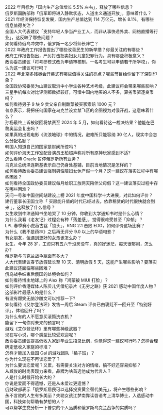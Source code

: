 2022 年目标为「国内生产总值增长 5.5% 左右」，释放了哪些信息？  
俄罗斯国防部称「俄军即将进入静默状态，人道主义通道开放」，意味着什么？  
2021 年经济保持恢复发展，国内生产总值达到 114 万亿元，增长 8.1%，有哪些信息值得关注？  
全国人大代表建议「支持年轻人争当产业工人，而非从事快递外卖、网络直播等行业」，这反映了哪些问题？  
如何看待俄乌冲突中，俄罗斯一名少将师长阵亡？  
2022 年政府工作报告提出了哪些改善民生的新举措？你最关注的有哪些？  
政府工作报告指出，严厉打击拐卖妇女儿童犯罪行为，具有哪些积极意义？  
政协委员建议「将考研模式改为申请审核制，一名考生可以申请若干所学校」，你认为这一建议可行吗？  
2022 年北京冬残奥会开幕式有哪些值得关注的亮点？哪些节目给你留下了深刻印象？  
全国政协常委吴为山建议取消中小学生各种艺术考级，此建议将会带来哪些影响？  
三星手机每次对比评测都数据较好，可惜中国内地买的人不多，算劣币驱逐良币吗？  
如何看待男子 9 块 9 卖父亲自制酸菜被买家索赔 1000 元？  
普京表示，将把任何国家在乌克兰设立禁飞区的企图视为对俄开战，这意味着什么？  
孙杨最终上诉被驳回将禁赛至 2024 年 5 月，如何看待这一裁决结果？他能在巴黎奥运会复出吗？  
如果真的出现电影《流浪地球》中的情况，避难所只能容纳 30 亿人，现实中会怎么分配名额？  
韩国人知道自己的国家是财阀所控吗？  
如何评价海天工作室配音演员王柏超声称对所有原神玩家感到不适?  
怎么看待 Oracle 暂停俄罗斯所有业务？  
乌克兰总统泽连斯基表示自己仍身处基辅，目前当地情况是怎样的？  
如何看待政协委员建议强制男性陪妇女休产假一个月？这一建议在落实过程中有哪些困难？  
如何看待全国政协委员建议每月给职工放两天陪伴父母假？这一建议落实过程中存在哪些困难？  
天问一号和中国空间站建设上榜 2021 年度中国科学十大进展，对此如何评价？  
建行董事长田国立称「 买房能升值的时代已经过去，依靠租赁的时代很快就会到来 」，这释放了什么信号？  
女生收到牛津通知书坐地哭了 10 分钟，你收到大学通知书时是什么心情？  
为什么我看《老友记》过程会有种「落差感」，觉得很难受甚至「抑郁」？  
LPL 春季赛小虎薇古丝「锁头」，RNG 2:1 击败 EDG，如何评价这场比赛？  
为什么《我不是药神》之后再无评分 9.0 以上的华语电影？  
有女朋友，但遇到更好的女孩该怎么办？  
女生，今年 28 岁，工资只有五六千没房没车，真的好迷茫，每天很郁闷，怎么办?  
俄罗斯与乌克兰战争赢面有多大？  
人大代表建议春节放假延长至 10 天、清明放假 5 天，这能产生哪些影响？要落实此建议还面临哪些困难？  
俄乌战争结束后俄国的处境会如何？  
如何看待博主地球上的 Alex 称「鸿蒙被 MIUI 打脸」？  
如何评价香港媒体人陈贝儿凭借纪录片《无穷之路》获 2021 感动中国年度人物？这部影片最感人的是什么？  
有没有爆笑无脑沙雕文可以推荐一下?  
如何看待《艾尔登法环》发售一周后 Steam 评价已由褒贬不一回升至「特别好评」，体验回升了吗？  
为什么有的人不愿意买滚筒洗衣机？  
能留下一句你对未来的预言吗？  
游戏《艾尔登法环》里有哪些神级武器？  
现在写小说，哪个类型比较受欢迎呢？  
政协委员建议提高低收入家庭毕业生招录比例，你觉得这一建议可行吗？怎样合理确定低收入家庭的标准？  
怎样才能加入做国 Gal 的游戏团队「橘子班」？  
你为什么现在不再谈恋爱了？  
为什么要谈恋爱呢？又累，有需要关注对方的情绪，搞不好还容易抑郁？  
从龚俊的时尚表现力来看，品牌为啥首选他成为代言人？  
人是什么时候开始长大的？  
你说是爱而不得遗憾，还是从未爱过更遗憾？  
俄财政部表示「俄罗斯居民可以选择投资黄金替代美元」，将产生哪些影响？  
永不言败的人生有多美丽？失聪女孩江梦南靠读唇语考上清华博士，入选感动中国，科技如何帮助有梦想的人？  
可以帮学生党分析一下普京的个人品质和俄罗斯乌克兰战争的实质吗？  
